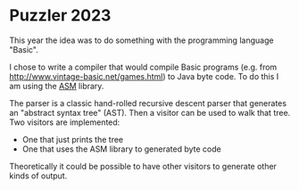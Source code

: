 # Puzzler 2023

This year the idea was to do something with the programming language "Basic".

I chose to write a compiler that would compile Basic programs (e.g. from http://www.vintage-basic.net/games.html)
to Java byte code.  To do this I am using the [ASM](https://asm.ow2.io/) library.

The parser is a classic hand-rolled recursive descent parser that generates an
"abstract syntax tree" (AST).  Then a visitor can be used to walk that tree.  Two
visitors are implemented:

* One that just prints the tree
* One that uses the ASM library to generated byte code

Theoretically it could be possible to have other visitors to generate
other kinds of output.